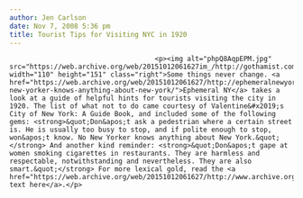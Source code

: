 ```yaml
---
author: Jen Carlson
date: Nov 7, 2008 5:36 pm
title: Tourist Tips for Visiting NYC in 1920
---
```


	
										<p><img alt="phpQ8AqpEPM.jpg" src="https://web.archive.org/web/20151012061627im_/http://gothamist.com/attachments/arts_jen/phpQ8AqpEPM.jpg" width="110" height="151" class="right">Some things never change. <a href="https://web.archive.org/web/20151012061627/http://ephemeralnewyork.wordpress.com/2008/11/03/no-new-yorker-knows-anything-about-new-york/">Ephemeral NY</a> takes a look at a guide of helpful hints for tourists visiting the city in 1920. The list of what not to do came courtesy of Valentine&#x2019;s City of New York: A Guide Book, and included some of the following gems: <strong>&quot;Don&apos;t ask a pedestrian where a certain street is. He is usually too busy to stop, and if polite enough to stop, won&apos;t know. No New Yorker knows anything about New York.&quot;</strong> And another kind reminder: <strong>&quot;Don&apos;t gape at women smoking cigarettes in restaurants. They are harmless and respectable, notwithstanding and nevertheless. They are also smart.&quot;</strong> For more lexical gold, read the <a href="https://web.archive.org/web/20151012061627/http://www.archive.org/stream/valentinescityof00browa/valentinescityof00browa_djvu.txt">full text here</a>.</p>					
										
									
				